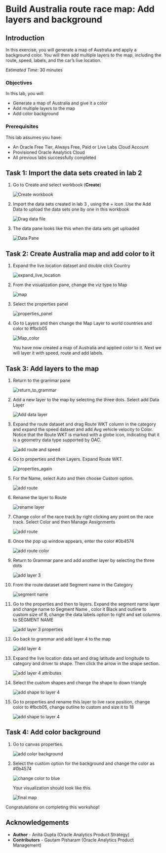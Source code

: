 # Build Australia route race map: Add layers and background

## Introduction

In this exercise, you will generate a map of Australia and apply a background color. You will then add multiple layers to the map, including the route, speed, labels, and the car’s live location.

_Estimated Time:_ 30 minutes

### Objectives

In this lab, you will:

- Generate a map of Australia and give it a color
- Add multiple layers to the map
- Add color background

### Prerequisites

This lab assumes you have:

- An Oracle Free Tier, Always Free, Paid or Live Labs Cloud Account
- Provisioned Oracle Analytics Cloud
- All previous labs successfully completed

## Task 1: Import the data sets created in lab 2

1. Go to Create and select workbook (**Create**)

    ![Create workbook](./images/51-CreateWorkbook.jpg)

2. Import the data sets created in lab 3 , using the + icon .Use the Add Data to upload the data sets one by one in this workbook

    ![Drag data file](./images/52-Add-both-data.png)

3. The data pane looks like this when the data sets get uploaded

    ![Data Pane](./images/53-The-data-pane-should-look-like-this.png)

## Task 2: Create Australia map and add color to it

1. Expand the live location dataset and double click Country

    ![expand_live_location](./images/54.1%20ExpandLivedataset.png)

2. From the visualization pane, change the viz type to Map

    ![map](./images/54.2select_map_viz.png)

3. Select the properties panel

    ![properties_panel](./images/54.3proerties_panel.png)

4. Go to Layers and then change the Map Layer to world countries and color to #fbcb05

    ![Map_color](./images/55-Map-change-layer-and-add-color.jpg)

    You have now created a map of Australia and applied color to it.
    Next we will layer it with speed, route and add labels.

## Task 3: Add layers to the map

1. Return to the grammar pane

    ![return_to_grammar](./images/54.4retrun_to_grammar_pane.png)

2. Add a new layer to the map by selecting the three dots. Select add Data Layer

    ![Add data layer](./images/56-Add-Layer-2-to-Map.jpg)

3. Expand the route dataset and drag Route WKT column in the category and expand the speed dataset and add Avg vehicle velocity to Color. Notice that the Route WKT is marked with a globe icon, indicating that it is a geometry data type supported by OAC.

    ![add route and speed](./images/57-Add-Route-and-Speed-to-layer-2.jpg)

4. Go to properties and then Layers. Expand Route WKT.

    ![properties_again](./images/56.1properties_again.png)

5. For the Name, select Auto and then choose Custom option.

    ![add route](./images/56.2change_name.png)

6. Rename the layer to Route

    ![rename layer](./images/58-Add-color-to-Layer-2-and-rename-layer-2-as-route.jpg)

7. Change color of the race track by right clicking any point on the race track. Select Color and then Manage Assignments

    ![add route](./images/56.3color_route.png)

8. Once the pop up window appears, enter the color #0b4574

    ![add route color](./images/56.4changecolorofroute2.png)

9. Return to Grammar pane and add another layer by selecting the three dots

    ![add layer 3](./images/59-Add-layer-3.jpg)

10. From the route dataset add Segment name in the Category

    ![segment name](./images/59.1-Add-Segment-name-to-Layer-3.jpg)

11. Go to the properties and then to layers. Expand the segment name layer and change name to Segment Name , color it Black and outline to custom size of 8, change the data labels option to  right and set columns to SEGMENT NAME

    ![add layer 3 properties](./images/60-Add-layer-3-Properties.jpg)

12. Go back to grammar and add layer 4 to the map

    ![add layer 4](./images/61-Add-Layer-4.jpg)

13. Expand the live location data set and drag latitude and longitude to category and driver to shape. Then click the arrow in the shape section.

    ![add layer 4 attributes](./images/62-Add-elements-to-Layer4.jpg)

14. Select the custom shapes and change the shape to down triangle

    ![add shape to layer 4](./images/63-Custom-shape-of-Car.jpg)

15. Go to properties and rename this layer to live race position, change color to #fbcb05, change outline to custom and size it to 18

    ![add shape to layer 4](./images/64-Live-Race-properties-add.jpg)

## Task 4: Add color background

1. Go to canvas properties.

    ![add color background](./images/65-Canvas-Properties-for-background.jpg)

2. Select the custom option for the background and change the color as #0b4574

    ![change color to blue](./images/66_Change_background_to_blue.jpg)

    Your visualization should look like this.

    ![final map](./images/Final-Map.jpg)

Congratulations on completing this workshop!

## **Acknowledgements**

- **Author** - Anita Gupta (Oracle Analytics Product Strategy)
- **Contributors** - Gautam Pisharam (Oracle Analytics Product Management)